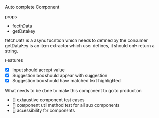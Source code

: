 Auto complete Component

<Autocomplete/>

props

- fecthData
- getDatakey

fetchData is a async fucntion which needs to defined by the consumer
getDataKey is an item extractor which user defines, it should only return a string.

Features

- [x] Input should accept value
- [x] Suggestion box should appear with suggestion
- [x] Suggestion box should have matched text highlighted

What needs to be done to make this component to go to production

- [] exhaustive component test cases
- [] component util method test for all sub components
- [] accessibility for components
